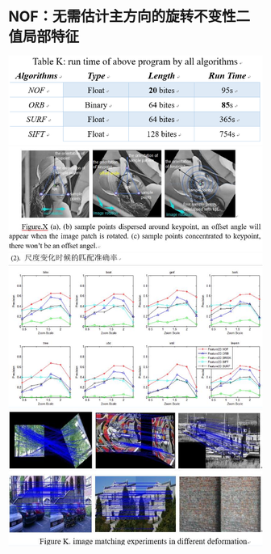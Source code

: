 
# NOF：无需估计主方向的旋转不变性二值局部特征

![](image/fig18.jpg)
![](image/fig1.jpg)
![](image/fig12.jpg)
![](image/fig9.jpg)
